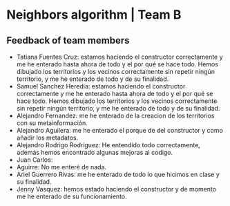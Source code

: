 # Neighbors algorithm | Team B

## Feedback of team members

- Tatiana Fuentes Cruz: estamos haciendo el constructor correctamente y me he enterado hasta ahora de todo y el por qué se hace todo. Hemos dibujado los territorios y los vecinos correctamente sin repetir ningún territorio, y me he enterado de todo y de su finalidad.
- Samuel Sanchez Heredia: estamos haciendo el constructor correctamente y me he enterado hasta ahora de todo y el por qué se hace todo. Hemos dibujado los territorios y los vecinos correctamente sin repetir ningún territorio, y me he enterado de todo y de su finalidad.
- Alejandro Fernandez: me he enterado de la creacion de los territorios con su metainformación.
- Alejandro Aguilera: me he enterado el porque de del constructor y como añadir los metadatos.
- Alejandro Rodrigo Rodriguez: He entendido todo correctamente, además hemos encontrado algunas mejoras al codigo.
- Juan Carlos:
- Aguirre: No me enteré de nada. 
- Ariel Guerrero Rivas: me he enterado de todo lo que hicimos en clase y su finalidad.
- Jenny Vasquez: hemos estado haciendo el constructor y de momento me he enterado de su funcionamiento.
